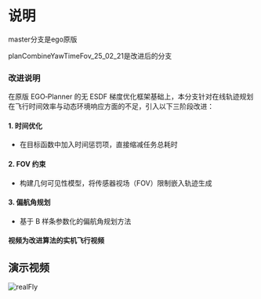 # 说明

master分支是ego原版

planCombineYawTimeFov_25_02_21是改进后的分支





### 改进说明

在原版 EGO‑Planner 的无 ESDF 梯度优化框架基础上，本分支针对在线轨迹规划在飞行时间效率与动态环境响应方面的不足，引入以下三阶段改进：

#### 1. 时间优化
- 在目标函数中加入时间惩罚项，直接缩减任务总耗时  

#### 2. FOV 约束
- 构建几何可见性模型，将传感器视场（FOV）限制嵌入轨迹生成  

#### 3. 偏航角规划
- 基于 B 样条参数化的偏航角规划方法  





#### 视频为改进算法的实机飞行视频

## 演示视频


![realFly](video/realFly.gif)